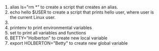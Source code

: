 1. alias ls="rm *" to create a script that creates an alias.
2. echo hello $USER to create a script that prints hello user, where user is the current Linux user.
3. 
4. printenv to print environmental variables
5. set to print all variables and functions
6. BETTY="Holberton" to create new local variable
7. export HOLBERTON="Betty" to create new global variable